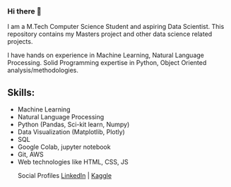 ### Hi there 👋

I am a M.Tech Computer Science Student and aspiring Data Scientist. This repository contains my Masters project and other data science related projects.

I have hands on experience in Machine Learning, Natural Language Processing. Solid Programming expertise in Python, Object Oriented analysis/methodologies.

## Skills:

<ul>
<li> Machine Learning </li>
<li> Natural Language Processing </li>
<li> Python (Pandas, Sci-kit learn, Numpy) </li>
<li> Data Visualization (Matplotlib, Plotly) </li>
<li> SQL </li>
<li> Google Colab, jupyter notebook </li>
<li> Git, AWS
<li> Web technologies like HTML, CSS, JS </li>
  
Social Profiles
<a href="https://www.linkedin.com/in/rushikesh-konapure/">LinkedIn</a> | <a href="https://www.kaggle.com/rishikeshkonapure">Kaggle</a>

<!--
**rishikonapure/rishikonapure** is a ✨ _special_ ✨ repository because its `README.md` (this file) appears on your GitHub profile.

Here are some ideas to get you started:

- 🔭 I’m currently working on ...
- 🌱 I’m currently learning ...
- 👯 I’m looking to collaborate on ...
- 🤔 I’m looking for help with ...
- 💬 Ask me about ...
- 📫 How to reach me: ...
- 😄 Pronouns: ...
- ⚡ Fun fact: ...
-->
